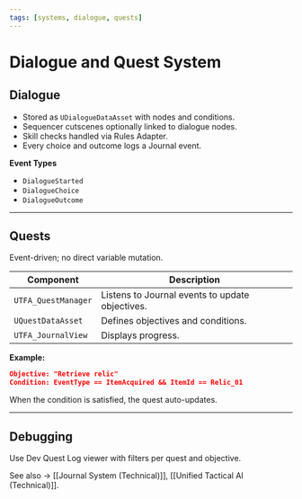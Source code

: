 ```yaml
---
tags: [systems, dialogue, quests]
---
```


# Dialogue and Quest System

## Dialogue
- Stored as `UDialogueDataAsset` with nodes and conditions.
- Sequencer cutscenes optionally linked to dialogue nodes.
- Skill checks handled via Rules Adapter.
- Every choice and outcome logs a Journal event.

**Event Types**
- `DialogueStarted`
- `DialogueChoice`
- `DialogueOutcome`

---

## Quests
Event-driven; no direct variable mutation.

| Component | Description |
|------------|-------------|
| `UTFA_QuestManager` | Listens to Journal events to update objectives. |
| `UQuestDataAsset` | Defines objectives and conditions. |
| `UTFA_JournalView` | Displays progress. |

**Example:**
```json
Objective: "Retrieve relic"
Condition: EventType == ItemAcquired && ItemId == Relic_01
```

When the condition is satisfied, the quest auto-updates.

---

## Debugging

Use Dev Quest Log viewer with filters per quest and objective.

See also → [[Journal System (Technical)]], [[Unified Tactical AI (Technical)]].